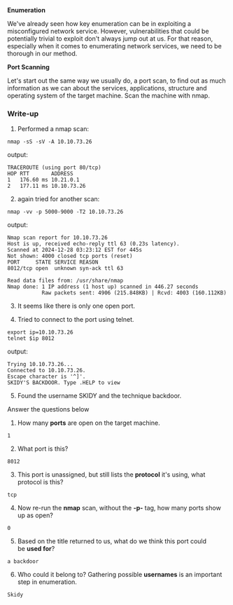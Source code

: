 
**Enumeration**

We've already seen how key enumeration can be in exploiting a misconfigured network service. However, vulnerabilities that could be potentially trivial to exploit don't always jump out at us. For that reason, especially when it comes to enumerating network services, we need to be thorough in our method.

**Port Scanning**

Let's start out the same way we usually do, a port scan, to find out as much information as we can about the services, applications, structure and operating system of the target machine. Scan the machine with nmap.

### Write-up

1) Performed  a nmap scan: 

```shell
nmap -sS -sV -A 10.10.73.26
```

output:

```shell
TRACEROUTE (using port 80/tcp)
HOP RTT       ADDRESS
1   176.60 ms 10.21.0.1
2   177.11 ms 10.10.73.26
```

2) again tried for another scan:

```shell
nmap -vv -p 5000-9000 -T2 10.10.73.26
```


output:

```shell
Nmap scan report for 10.10.73.26
Host is up, received echo-reply ttl 63 (0.23s latency).
Scanned at 2024-12-28 03:23:12 EST for 445s
Not shown: 4000 closed tcp ports (reset)
PORT     STATE SERVICE REASON
8012/tcp open  unknown syn-ack ttl 63

Read data files from: /usr/share/nmap
Nmap done: 1 IP address (1 host up) scanned in 446.27 seconds
           Raw packets sent: 4906 (215.848KB) | Rcvd: 4003 (160.112KB)

```


3) It seems like there is only one open port.

4) Tried to connect to the port using telnet.

```shell
export ip=10.10.73.26
telnet $ip 8012
```

output:
```shell
Trying 10.10.73.26...
Connected to 10.10.73.26.
Escape character is '^]'.
SKIDY'S BACKDOOR. Type .HELP to view 
```

5) Found the username SKIDY and the technique backdoor.

Answer the questions below

1) How many **ports** are open on the target machine.

```Answer
1
```

2) What port is this? 

```Answer
8012
```

3) This port is unassigned, but still lists the **protocol** it's using, what protocol is this?

```Answer
tcp
```

4) Now re-run the **nmap** scan, without the **-p-** tag, how many ports show up as open?

```Answer
0
```

5) Based on the title returned to us, what do we think this port could be **used for**?

```Answer
a backdoor
```

6) Who could it belong to? Gathering possible **usernames** is an important step in enumeration.

```Answer
Skidy
```

